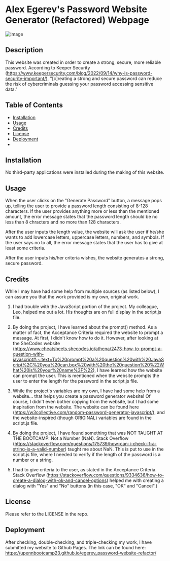 # Alex Egerev's Password Website Generator (Refactored) Webpage

![image](https://github.com/upennbootcamp23/egerev_password-website-refactor/assets/143010411/29e5e86f-0d93-4ec0-99a5-573dc825c0fd)

## Description

This website was created in order to create a strong, secure, more reliable password. According to Keeper Security (https://www.keepersecurity.com/blog/2022/09/14/why-is-password-security-important/), "[c]reating a strong and secure password can reduce the risk of cybercriminals guessing your password accessing sensitive data."

## Table of Contents
- [Installation](#installation)
- [Usage](#usage)
- [Credits](#credits)
- [License](#license)
- [Deployment](#deployment)
- 
## Installation
No third-party applications were installed during the making of this website.

## Usage

When the user clicks on the "Generate Password" button, a message pops up, telling the user to provide a password length consisting of 8-128 characters. If the user provides anything more or less than the mentioned amount, the error message states that the password length should be no less than 8 chracters and no more than 128 characters.

After the user inputs the length value, the website will ask the user if he/she wants to add lowercase letters, uppercase letters, numbers, and symbols. If the user says no to all, the error message states that the user has to give at least some criteria. 

After the user inputs his/her criteria wishes, the website generates a strong, secure password.

## Credits

While I may have had some help from multiple sources (as listed below), I can assure you that the work provided is my own, original work. 

1. I had trouble with the JavaScript portion of the project. My colleague, Leo, helped me out a lot. His thoughts are on full display in the script.js file.

2. By doing the project, I have learned about the prompt() method. As a matter of fact, the Acceptance Criteria required the website to prompt a message. At first, I didn't know how to do it. However, after looking at the SheCodes website (https://www.cheatsheets.shecodes.io/athena/2473-how-to-prompt-a-question-with-javascript#:~:text=To%20prompt%20a%20question%20with%20JavaScript%2C%20you%20can,box%20with%20the%20question%20%22What%20is%20your%20name%3F%22), I have learned how the website can prompt the user. This is mentioned when the website prompts the user to enter the length for the password in the script.js file. 

3. While the project's variables are my own, I have had some help from a website... that helps you create a password generator website! Of course, I didn't even bother copying from the website, but I had some inspiration from the website. The website can be found here (https://w3collective.com/random-password-generator-javascript/), and the website-inspired (though ORIGINAL) variables are found in the script.js file.

4. By doing the project, I have found something that was NOT TAUGHT AT THE BOOTCAMP: Not a Number (NaN). Stack Overflow (https://stackoverflow.com/questions/175739/how-can-i-check-if-a-string-is-a-valid-number) taught me about NaN. This is put to use in the script.js file, where I needed to verify if the length of the password is a number or a string. 

5. I had to give criteria to the user, as stated in the Acceptance Criteria. Stack Overflow (https://stackoverflow.com/questions/9334636/how-to-create-a-dialog-with-ok-and-cancel-options) helped me with creating a dialog with "Yes" and "No" buttons (in this case, "OK" and "Cancel".)

## License

Please refer to the LICENSE in the repo.

## Deployment
After checking, double-checking, and triple-checking my work, I have submitted my website to Github Pages. The link can be found here: https://upennbootcamp23.github.io/egerev_password-website-refactor/
